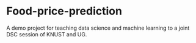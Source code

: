 # Food-price-prediction
A demo project for teaching data science and machine learning to a joint DSC session of KNUST and UG.
